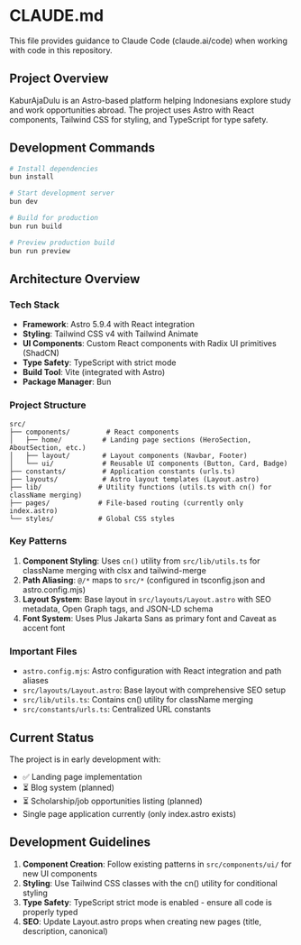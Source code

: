 # CLAUDE.md

This file provides guidance to Claude Code (claude.ai/code) when working with code in this repository.

## Project Overview

KaburAjaDulu is an Astro-based platform helping Indonesians explore study and work opportunities abroad. The project uses Astro with React components, Tailwind CSS for styling, and TypeScript for type safety.

## Development Commands

```bash
# Install dependencies
bun install

# Start development server
bun dev

# Build for production
bun run build

# Preview production build
bun run preview
```

## Architecture Overview

### Tech Stack
- **Framework**: Astro 5.9.4 with React integration
- **Styling**: Tailwind CSS v4 with Tailwind Animate
- **UI Components**: Custom React components with Radix UI primitives (ShadCN)
- **Type Safety**: TypeScript with strict mode
- **Build Tool**: Vite (integrated with Astro)
- **Package Manager**: Bun

### Project Structure
```
src/
├── components/         # React components
│   ├── home/          # Landing page sections (HeroSection, AboutSection, etc.)
│   ├── layout/        # Layout components (Navbar, Footer)
│   └── ui/            # Reusable UI components (Button, Card, Badge)
├── constants/         # Application constants (urls.ts)
├── layouts/           # Astro layout templates (Layout.astro)
├── lib/              # Utility functions (utils.ts with cn() for className merging)
├── pages/            # File-based routing (currently only index.astro)
└── styles/           # Global CSS styles
```

### Key Patterns

1. **Component Styling**: Uses `cn()` utility from `src/lib/utils.ts` for className merging with clsx and tailwind-merge
2. **Path Aliasing**: `@/*` maps to `src/*` (configured in tsconfig.json and astro.config.mjs)
3. **Layout System**: Base layout in `src/layouts/Layout.astro` with SEO metadata, Open Graph tags, and JSON-LD schema
4. **Font System**: Uses Plus Jakarta Sans as primary font and Caveat as accent font

### Important Files
- `astro.config.mjs`: Astro configuration with React integration and path aliases
- `src/layouts/Layout.astro`: Base layout with comprehensive SEO setup
- `src/lib/utils.ts`: Contains cn() utility for className merging
- `src/constants/urls.ts`: Centralized URL constants

## Current Status

The project is in early development with:
- ✅ Landing page implementation
- ⏳ Blog system (planned)
- ⏳ Scholarship/job opportunities listing (planned)
- Single page application currently (only index.astro exists)

## Development Guidelines

1. **Component Creation**: Follow existing patterns in `src/components/ui/` for new UI components
2. **Styling**: Use Tailwind CSS classes with the cn() utility for conditional styling
3. **Type Safety**: TypeScript strict mode is enabled - ensure all code is properly typed
4. **SEO**: Update Layout.astro props when creating new pages (title, description, canonical)